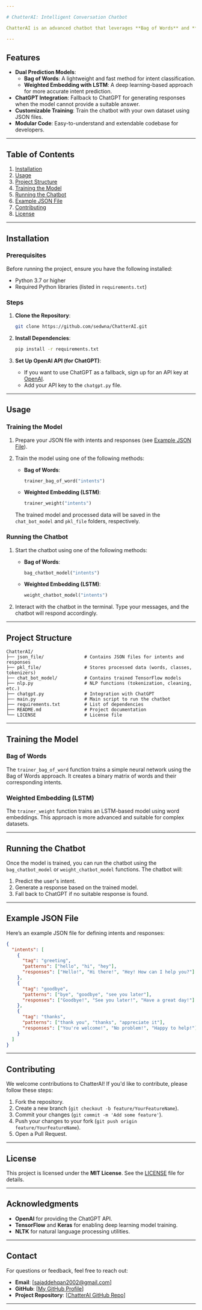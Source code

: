 ```yaml
---

# ChatterAI: Intelligent Conversation Chatbot

ChatterAI is an advanced chatbot that leverages **Bag of Words** and **Weighted Embedding (LSTM)** techniques to predict user intents and generate responses. If the model cannot provide a suitable response, it seamlessly integrates with **ChatGPT** to ensure the user always gets a meaningful reply. This project is ideal for developers looking to build and deploy intelligent chatbots for various applications.

---
```


## Features

- **Dual Prediction Models**:
  - **Bag of Words**: A lightweight and fast method for intent classification.
  - **Weighted Embedding with LSTM**: A deep learning-based approach for more accurate intent prediction.
- **ChatGPT Integration**: Fallback to ChatGPT for generating responses when the model cannot provide a suitable answer.
- **Customizable Training**: Train the chatbot with your own dataset using JSON files.
- **Modular Code**: Easy-to-understand and extendable codebase for developers.

---

## Table of Contents

1. [Installation](#installation)
2. [Usage](#usage)
3. [Project Structure](#project-structure)
4. [Training the Model](#training-the-model)
5. [Running the Chatbot](#running-the-chatbot)
6. [Example JSON File](#example-json-file)
7. [Contributing](#contributing)
8. [License](#license)

---

## Installation

### Prerequisites

Before running the project, ensure you have the following installed:

- Python 3.7 or higher
- Required Python libraries (listed in `requirements.txt`)

### Steps

1. **Clone the Repository**:

   ```bash
   git clone https://github.com/sedwna/ChatterAI.git
   ```

2. **Install Dependencies**:

   ```bash
   pip install -r requirements.txt
   ```

3. **Set Up OpenAI API (for ChatGPT)**:
   - If you want to use ChatGPT as a fallback, sign up for an API key at [OpenAI](https://openai.com/api/).
   - Add your API key to the `chatgpt.py` file.

---

## Usage

### Training the Model

1. Prepare your JSON file with intents and responses (see [Example JSON File](#example-json-file)).
2. Train the model using one of the following methods:

   - **Bag of Words**:
     ```python
     trainer_bag_of_word("intents")
     ```
   - **Weighted Embedding (LSTM)**:
     ```python
     trainer_weight("intents")
     ```

   The trained model and processed data will be saved in the `chat_bot_model` and `pkl_file` folders, respectively.

### Running the Chatbot

1. Start the chatbot using one of the following methods:

   - **Bag of Words**:
     ```python
     bag_chatbot_model("intents")
     ```
   - **Weighted Embedding (LSTM)**:
     ```python
     weight_chatbot_model("intents")
     ```

2. Interact with the chatbot in the terminal. Type your messages, and the chatbot will respond accordingly.

---

## Project Structure

```
ChatterAI/
├── json_file/               # Contains JSON files for intents and responses
├── pkl_file/                # Stores processed data (words, classes, tokenizers)
├── chat_bot_model/          # Contains trained TensorFlow models
├── nlp.py                   # NLP functions (tokenization, cleaning, etc.)
├── chatgpt.py               # Integration with ChatGPT
├── main.py                  # Main script to run the chatbot
├── requirements.txt         # List of dependencies
├── README.md                # Project documentation
└── LICENSE                  # License file
```

---

## Training the Model

### Bag of Words

The `trainer_bag_of_word` function trains a simple neural network using the Bag of Words approach. It creates a binary matrix of words and their corresponding intents.

### Weighted Embedding (LSTM)

The `trainer_weight` function trains an LSTM-based model using word embeddings. This approach is more advanced and suitable for complex datasets.

---

## Running the Chatbot

Once the model is trained, you can run the chatbot using the `bag_chatbot_model` or `weight_chatbot_model` functions. The chatbot will:
1. Predict the user's intent.
2. Generate a response based on the trained model.
3. Fall back to ChatGPT if no suitable response is found.

---

## Example JSON File

Here’s an example JSON file for defining intents and responses:

```json
{
  "intents": [
    {
      "tag": "greeting",
      "patterns": ["hello", "hi", "hey"],
      "responses": ["Hello!", "Hi there!", "Hey! How can I help you?"]
    },
    {
      "tag": "goodbye",
      "patterns": ["bye", "goodbye", "see you later"],
      "responses": ["Goodbye!", "See you later!", "Have a great day!"]
    },
    {
      "tag": "thanks",
      "patterns": ["thank you", "thanks", "appreciate it"],
      "responses": ["You're welcome!", "No problem!", "Happy to help!"]
    }
  ]
}
```

---

## Contributing

We welcome contributions to ChatterAI! If you'd like to contribute, please follow these steps:

1. Fork the repository.
2. Create a new branch (`git checkout -b feature/YourFeatureName`).
3. Commit your changes (`git commit -m 'Add some feature'`).
4. Push your changes to your fork (`git push origin feature/YourFeatureName`).
5. Open a Pull Request.

---

## License

This project is licensed under the **MIT License**. See the [LICENSE](LICENSE) file for details.

---

## Acknowledgments

- **OpenAI** for providing the ChatGPT API.
- **TensorFlow** and **Keras** for enabling deep learning model training.
- **NLTK** for natural language processing utilities.

---

## Contact

For questions or feedback, feel free to reach out:

- **Email**: [sajaddehqan2002@gmail.com]
- **GitHub**: [[My GitHub Profile](https://github.com/sedwna)]
- **Project Repository**: [[ChatterAI GitHub Repo](https://github.com/sedwna/ChatterAI)]

---

